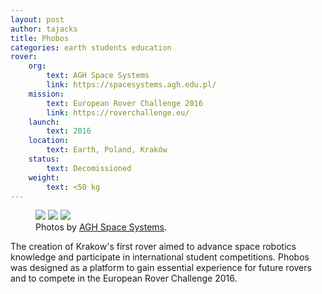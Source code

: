 ```yaml
---
layout: post
author: tajacks
title: Phobos
categories: earth students education
rover:
    org: 
        text: AGH Space Systems
        link: https://spacesystems.agh.edu.pl/
    mission: 
        text: European Rover Challenge 2016
        link: https://roverchallenge.eu/
    launch: 
        text: 2016
    location: 
        text: Earth, Poland, Kraków
    status: 
        text: Decomissioned
    weight:
        text: <50 kg
---
```


<figure>
    <img src="{{ site.url }}{{ site.baseurl }}/assets/img/phobos/1.jpg" />
    <img src="{{ site.url }}{{ site.baseurl }}/assets/img/phobos/2.png" />
    <img src="{{ site.url }}{{ site.baseurl }}/assets/img/phobos/3.jpg" />
    <figcaption>Photos by <a href="https://spacesystems.agh.edu.pl/">AGH Space Systems</a>.</figcaption>
</figure>

The creation of Krakow's first rover aimed to advance space robotics knowledge and participate in international student competitions. Phobos was designed as a platform to gain essential experience for future rovers and to compete in the European Rover Challenge 2016.

<!--more-->
